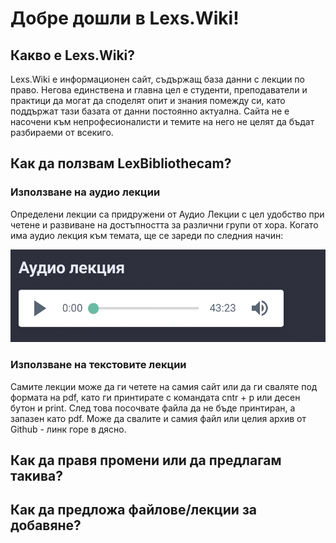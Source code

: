 # Добре дошли в Lexs.Wiki!

## Какво е Lexs.Wiki?

Lexs.Wiki е информационен сайт, съдържащ база данни с лекции по правo. Негова единствена и главна цел е студенти, преподаватели и практици да могат да споделят опит и знания помежду си, като поддържат тази базата от данни постоянно актуална. Сайта не е насочени към непрофесионалисти и темите на него не целят да бъдат разбираеми от всекиго.

## Как да ползвам LexBibliothecam?

### Използване на аудио лекции

Определени лекции са придружени от Аудио Лекции с цел удобство при четене и развиване на достъпността за различни групи от хора. Когато има аудио лекция към темата, ще се зареди по следния начин:

![Аудио лекция](https://raw.githubusercontent.com/LexsTech/LexsWiki/main/images/%D0%98%D0%BD%D0%B4%D0%B5%D0%BA%D1%81/Image%201.png)

### Използване на текстовите лекции

Самите лекции може да ги четете на самия сайт или да ги сваляте под формата на pdf, като ги принтирате с командата cntr + p или десен бутон и print. След това посочвате файла да не бъде принтиран, а запазен като pdf. Може да свалите и самия файл или целия архив от Github - линк горе в дясно. 

## Как да правя промени или да предлагам такива?

## Как да предложа файлове/лекции за добавяне?

​    
